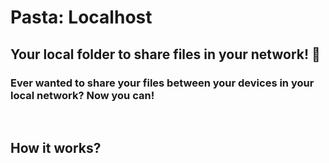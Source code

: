 # Pasta: Localhost

## Your local folder to share files in your network! 🚀

### Ever wanted to share your files between your devices in your local network? Now you can!

<br/>

## How it works?
